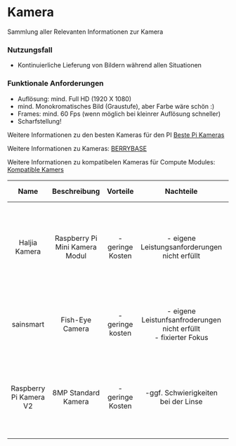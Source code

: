 # Kamera
Sammlung aller Relevanten Informationen zur Kamera

### Nutzungsfall
- Kontinuierliche Lieferung von Bildern während allen Situationen

### Funktionale Anforderungen
- Auflösung: mind. Full HD (1920 X 1080)
- mind. Monokromatisches Bild (Graustufe), aber Farbe wäre schön :)
- Frames: mind. 60 Fps (wenn möglich bei kleinrer Auflösung schneller)
- Scharfstellung!



Weitere Informationen zu den besten Kameras für den PI [Beste Pi Kameras](https://wonderfulengineering.com/10-best-cameras-for-raspberry-pi-2/)

Weitere Informationen zu Kameras: [BERRYBASE](https://www.berrybase.de/raspberry-pi/raspberry-pi-computer/kameras/) 

Weitere Informationen zu kompatibelen Kameras für Compute Modules: [Kompatible Kamers](https://www.pi-shop.ch/blog/kamera-modul-komp)

| Name | Beschreibung | Vorteile | Nachteile | Technische Details | Kosten | Link | 
| :--: | :----------: | :------: | :-------: | :----------------: | :----: | :--: |
| Haljia Kamera | Raspberry Pi Mini Kamera Modul | - geringe Kosten | - eigene Leistungsanforderungen nicht erfüllt | - Anforderungen nicht erfüllt <br> - 1080 pixel (30 FPS) <br> - Unterstütztung von Rasbian (Rasperry Pi beorzugt) | 9,99€ | [Amazon](https://www.amazon.de/Megapixel-Sensor-ov5647-Mini-Kamera-Raspberry/dp/B01DM8NAI0/ref=sr_1_1) |
| sainsmart | Fish-Eye Camera | - geringe kosten | - eigene Leistunfsanfroderungen nicht erfüllt <br> - fixierter Fokus | - Anfordernungen nicht erfüllt <br> - 1080 pixel (30 FPS) <br> - Rasbian support | 21,99€ | [Amazon](https://www.amazon.de/SainSmart-Fish-Eye-Camera-Raspberry-Arduino/dp/B00N1YJKFS/ref=sr_1_1)
| Raspberry Pi Kamera V2 | 8MP Standard Kamera  | - geringe Kosten | -ggf. Schwierigkeiten bei der Linse | - Anforderungen erfüllt: [Quelle](https://wonderfulengineering.com/10-best-cameras-for-raspberry-pi-2/) <br> - 1080 Pixel (60 FPS) <br> - 720 Pixel (180 FPS) <br> - fixed focus Linse | 15€ | [Amazon](https://www.amazon.de/Raspberry-Pi-V2-1-1080P-Kamera-Modul/dp/B01ER2SKFS/ref=sr_1_3) | 